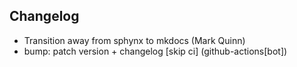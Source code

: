 ## Changelog

- Transition away from sphynx to mkdocs (Mark Quinn)
- bump: patch version + changelog [skip ci] (github-actions[bot])